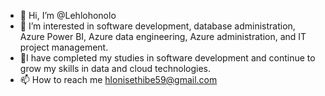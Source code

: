 - 👋 Hi, I’m @Lehlohonolo
- 👀 I’m interested in software development, database administration, Azure Power BI, Azure data engineering, Azure administration, and IT project management.
- 🌱I have completed my studies in software development and continue to grow my skills in data and cloud technologies.
- 📫 How to reach me hlonisethibe59@gmail.com

<!---
Lehlohonolo59/Lehlohonolo59 is a ✨ special ✨ repository because its `README.md` (this file) appears on your GitHub profile.
You can click the Preview link to take a look at your changes.
--->
